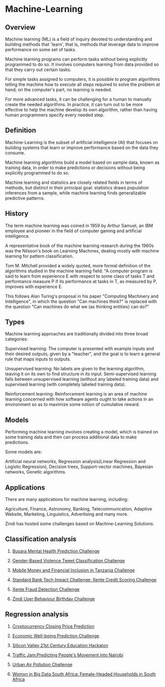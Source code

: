 # Machine-Learning


## Overview

Machine learning (ML) is a field of inquiry devoted to understanding and building methods that 'learn', that is, methods that leverage data to improve performance on some set of tasks.

Machine learning programs can perform tasks without being explicitly programmed to do so. It involves computers learning from data provided so that they carry out certain tasks. 

For simple tasks assigned to computers, it is possible to program algorithms telling the machine how to execute all steps required to solve the problem at hand; on the computer's part, no learning is needed.

For more advanced tasks, it can be challenging for a human to manually create the needed algorithms. In practice, it can turn out to be more effective to help the machine develop its own algorithm, rather than having human programmers specify every needed step.


## Definition	

Machine-Learning is the subset of artificial intelligence (AI) that focuses on building systems that learn or improve performance based on the data they consume.

Machine learning algorithms build a model based on sample data, known as training data, in order to make predictions or decisions without being explicitly programmed to do so.

Machine learning and statistics are closely related fields in terms of methods, but distinct in their principal goal: statistics draws population inferences from a sample, while machine learning finds generalizable predictive patterns.
	
	
## History

The term machine learning was coined in 1959 by Arthur Samuel, an IBM employee and pioneer in the field of computer gaming and artificial intelligence.

A representative book of the machine learning research during the 1960s was the Nilsson's book on Learning Machines, dealing mostly with machine learning for pattern classification.

Tom M. Mitchell provided a widely quoted, more formal definition of the algorithms studied in the machine learning field: "A computer program is said to learn from experience E with respect to some class of tasks T and performance measure P if its performance at tasks in T, as measured by P, improves with experience E.

This follows Alan Turing's proposal in his paper "Computing Machinery and Intelligence", in which the question "Can machines think?" is replaced with the question "Can machines do what we (as thinking entities) can do?"

 
## Types

Machine learning approaches are traditionally divided into three broad categories:

Supervised learning: The computer is presented with example inputs and their desired outputs, given by a "teacher", and the goal is to learn a general rule that maps inputs to outputs.

Unsupervised learning: No labels are given to the learning algorithm, leaving it on its own to find structure in its input. Semi-supervised learning  falls between unsupervised learning (without any labeled training data) and supervised learning (with completely labeled training data).

Reinforcement learning: Reinforcement learning is an area of machine learning concerned with how software agents ought to take actions in an environment so as to maximize some notion of cumulative reward.

## Models

Performing machine learning involves creating a model, which is trained on some training data and then can process additional data to make predictions.

Some models are:

Artificial neural networks, Regression analysis(Linear Regression and Logistic Regression), Decision trees, Support-vector machines, Bayesian networks, Genetic algorithms.


## Applications

There are many applications for machine learning, including:

Agriculture, Finance, Astronomy, Banking, Telecommunication, Adaptive Website, Marketing, Linguistics, Advertising and many more.

  
  Zindi has hosted some challenges based on Machine-Learning Solutions.


## Classification analysis

1. [Busara Mental Health Prediction Challenge](https://github.com/ZindiAfrica/Machine-Learning/tree/main/Classification%20Analysis%20Challenges/Busara%20Mental%20Health%20Prediction%20Challenge)

2. [Gender-Based Violence Tweet Classification Challenge](https://github.com/ZindiAfrica/Machine-Learning/tree/main/Classification%20Analysis%20Challenges/Gender-Based%20Violence%20Tweet%20Classification%20Challenge)

3. [Mobile Money and Financial Inclusion in Tanzania Challenge](https://github.com/ZindiAfrica/Machine-Learning/tree/main/Classification%20Analysis%20Challenges/Mobile%20Money%20and%20Financial%20Inclusion%20Tanzania%20Challenge)

4. [Standard Bank Tech Impact Challenge: Xente Credit Scoring Challenge](https://github.com/ZindiAfrica/Machine-Learning/tree/main/Classification%20Analysis%20Challenges/Standard%20Bank%20Tech%20Impact%20Xente%20Credit%20Score%20Challenge)

5. [Xente Fraud Detection Challenge](https://github.com/ZindiAfrica/Machine-Learning/tree/main/Classification%20Analysis%20Challenges/Xente%20Fraud%20Detection)

6. [Zindi User Behaviour Birthday Challenge](https://github.com/ZindiAfrica/Machine-Learning/tree/main/Classification%20Analysis%20Challenges/Zindi%20User%20Behaviour%20Birthday%20Challenge)

## Regression analysis

1. [Cryptocurrency Closing Price Prediction](https://github.com/ZindiAfrica/Machine-Learning/tree/main/Regression%20Analysis%20Challenges/Cryptocurrency%20Closing%20Price%20Prediction)

2. [Economic Well-being Prediction Challenge](https://github.com/ZindiAfrica/Machine-Learning/tree/main/Regression%20Analysis%20Challenges/Economic%20Well-being%20Prediction%20Challenge)

3. [Silicon Valley 21st Century Education Hackaton](https://github.com/ZindiAfrica/Machine-Learning/tree/main/Regression%20Analysis%20Challenges/Silicon%20Valley%2021st%20Century%20Education%20Hackathon)

4. [Traffic Jam:Predicting People's Movement into Nairobi](https://github.com/ZindiAfrica/Machine-Learning/tree/main/Regression%20Analysis%20Challenges/Traffic%20Jam%20Predicting%20People's%20Movement%20into%20Nairobi)

5. [Urban Air Pollution Challenge](https://github.com/ZindiAfrica/Machine-Learning/tree/main/Regression%20Analysis%20Challenges/Urban%20Air%20Pollution%20Challenge)

6. [Womxn in Big Data South Africa: Female-Headed Households in South Africa](https://github.com/ZindiAfrica/Machine-Learning/tree/main/Regression%20Analysis%20Challenges/Womxn%20in%20Big%20Data%20South%20Africa%20Female-Headed%20HouseHolds)


